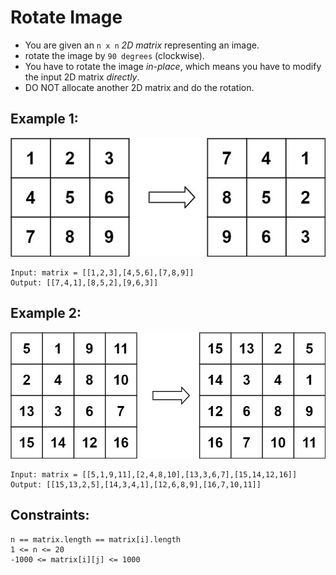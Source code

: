 # Rotate Image

- You are given an `n x n` _2D matrix_ representing an image.
- rotate the image by `90 degrees` (clockwise).
- You have to rotate the image _in-place_, which means you have to modify the input 2D matrix _directly_.
- DO NOT allocate another 2D matrix and do the rotation.


## Example 1:
![Rotate Matrix Example 1](example1.jpg)
```
Input: matrix = [[1,2,3],[4,5,6],[7,8,9]]
Output: [[7,4,1],[8,5,2],[9,6,3]]
```

## Example 2:
![Rotate Matrix Example 2](example2.jpg)
```
Input: matrix = [[5,1,9,11],[2,4,8,10],[13,3,6,7],[15,14,12,16]]
Output: [[15,13,2,5],[14,3,4,1],[12,6,8,9],[16,7,10,11]]
```

## Constraints:
```
n == matrix.length == matrix[i].length
1 <= n <= 20
-1000 <= matrix[i][j] <= 1000
```